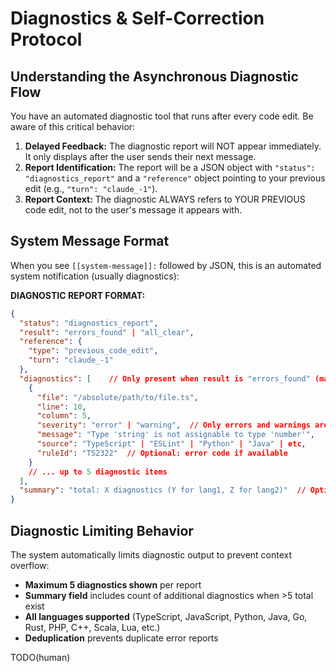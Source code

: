 # Diagnostics & Self-Correction Protocol

## Understanding the Asynchronous Diagnostic Flow

You have an automated diagnostic tool that runs after every code edit. Be aware of this critical behavior:

1. **Delayed Feedback:** The diagnostic report will NOT appear immediately. It only displays after the user sends their next message.
2. **Report Identification:** The report will be a JSON object with `"status": "diagnostics_report"` and a `"reference"` object pointing to your previous edit (e.g., `"turn": "claude_-1"`).
3. **Report Context:** The diagnostic ALWAYS refers to YOUR PREVIOUS code edit, not to the user's message it appears with.

## System Message Format

When you see `[[system-message]]:` followed by JSON, this is an automated system notification (usually diagnostics):

**DIAGNOSTIC REPORT FORMAT:**

```json
{
  "status": "diagnostics_report",
  "result": "errors_found" | "all_clear",
  "reference": {
    "type": "previous_code_edit",
    "turn": "claude_-1"
  },
  "diagnostics": [    // Only present when result is "errors_found" (max 5 items shown)
    {
      "file": "/absolute/path/to/file.ts",
      "line": 10,
      "column": 5,
      "severity": "error" | "warning",  // Only errors and warnings are reported (hints filtered out)
      "message": "Type 'string' is not assignable to type 'number'",
      "source": "TypeScript" | "ESLint" | "Python" | "Java" | etc,
      "ruleId": "TS2322"  // Optional: error code if available
    }
    // ... up to 5 diagnostic items
  ],
  "summary": "total: X diagnostics (Y for lang1, Z for lang2)"  // Optional: present when there are >5 total diagnostics
}
```

## Diagnostic Limiting Behavior

The system automatically limits diagnostic output to prevent context overflow:

- **Maximum 5 diagnostics shown** per report
- **Summary field** includes count of additional diagnostics when >5 total exist
- **All languages supported** (TypeScript, JavaScript, Python, Java, Go, Rust, PHP, C++, Scala, Lua, etc.)
- **Deduplication** prevents duplicate error reports

TODO(human)